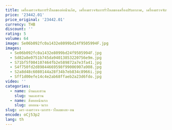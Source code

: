 ```yaml
---
title: เครื่องตรวจจับการรั่วไหลของท่อน้ําแก๊ส, เครื่องตรวจจับการรั่วไหลของเครื่องปรับอากาศ, เครื่องตรวจจับท่อส่งก๊าซผสมไฮโดรเจนไนโตรเจน
price: '23442.01'
price_original: '23442.01'
currency: THB
discount: ''
rating: 5
volume: 64
image: Se06b092fc0a1432e8099bd24f9505994F.jpg
images:
  - Se06b092fc0a1432e8099bd24f9505994F.jpg
  - Sd82a8e0751b745da94013853220756e9m.jpg
  - S71bf5f004107464fb2e589872a7e3fa41.jpg
  - S4f750fd2d89844669598f99006907a908.jpg
  - S2a8d48c6080144a28f34b7eb834c8966i.jpg
  - Sff1d00efe14c4e2ab68ffaeb2a23d6fdo.jpg
video: ''
categories:
  - name: บ้านและสวน
    slug: านและสวน
  - name: สิ่งทอหน้าแรก
    slug: งทอหน-าแรก
slug: เคร-องตรวจจ-บการร-วไหลของท-อน
encode: oCj53p2
lang: th
---
```

  